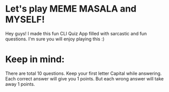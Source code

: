 # Let's play MEME MASALA and MYSELF!

Hey guys! I made this fun CLI Quiz App filled with sarcastic and fun questions. 
I'm sure you will enjoy playing this :)

# Keep in mind:
There are total 10 questions.
Keep your first letter Capital while answering.
Each correct answer will give you 1 points.
But each wrong answer will take away 1 points.
